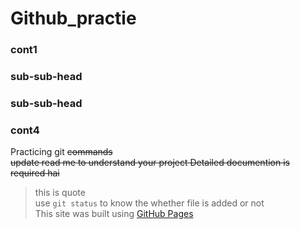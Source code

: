 # Github_practie
### cont1
### sub-sub-head
### sub-sub-head
### cont4
Practicing git ~~commands<br/>update read me to understand your project 
Detailed documention is required hai~~
> this is quote  
 use `git status` to know the whether file is added or not  
This site was built using [GitHub Pages](https://pages.github.com/)
